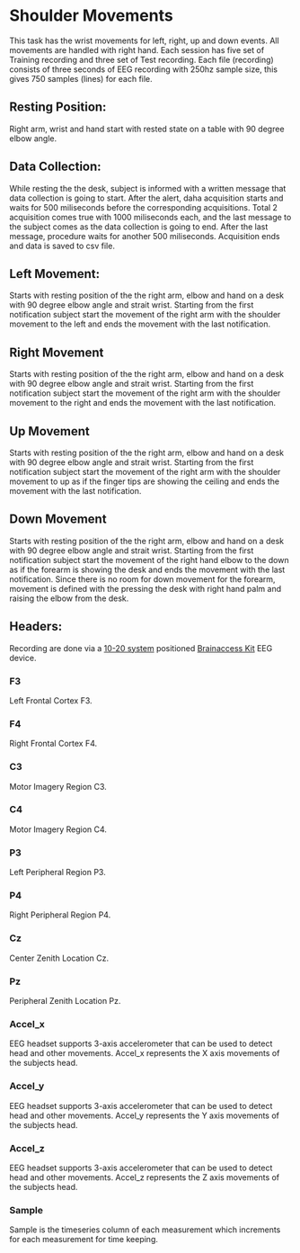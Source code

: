 # Shoulder Movements 

This task has the wrist movements for left, right, up and down events. All movements are handled with right hand. Each session has five set of Training recording and three set of Test recording. Each file (recording) consists of three seconds of EEG recording with 250hz sample size, this gives 750 samples (lines) for each file. 

## Resting Position:
Right arm, wrist and hand start with rested state on a table with 90 degree elbow angle. 

## Data Collection:
While resting the the desk, subject is informed with a written message that data collection is going to start. After the alert, daha acquisition starts and waits for 500 miliseconds before the corresponding acquisitions. Total 2 acquisition comes true with 1000 miliseconds each, and the last message to the subject comes as the data collection is going to end. After the last message, procedure waits for another 500 miliseconds. Acquisition ends and data is saved to csv file. 

## Left Movement: 
Starts with resting position of the the right arm, elbow and hand on a desk with 90 degree elbow angle and strait wrist. Starting from the first notification subject start the movement of the right arm with the shoulder movement to the left and ends the movement with the last notification. 

## Right Movement 
Starts with resting position of the the right arm, elbow and hand on a desk with 90 degree elbow angle and strait wrist. Starting from the first notification subject start the movement of the right arm with the shoulder movement to the right and ends the movement with the last notification. 

## Up Movement 
Starts with resting position of the the right arm, elbow and hand on a desk with 90 degree elbow angle and strait wrist. Starting from the first notification subject start the movement of the right arm with the shoulder movement to up as if the finger tips are showing the ceiling and ends the movement with the last notification. 

## Down Movement 
Starts with resting position of the the right arm, elbow and hand on a desk with 90 degree elbow angle and strait wrist. Starting from the first notification subject start the movement of the right hand elbow to the down as if the forearm is showing the desk and ends the movement with the last notification. Since there is no room for down movement for the forearm, movement is defined with the pressing the desk with right hand palm and raising the elbow from the desk. 

## Headers:

Recording are done via a [10-20 system](https://en.wikipedia.org/wiki/10%E2%80%9320_system_(EEG)) positioned [Brainaccess Kit](https://www.brainaccess.ai/products/brainaccess-standard-kit/) EEG device.

### F3
Left Frontal Cortex F3.

### F4
Right Frontal Cortex F4.

### C3
Motor Imagery Region C3.

### C4
Motor Imagery Region C4.

### P3 
Left Peripheral Region P3.

### P4
Right Peripheral Region P4.

### Cz
Center Zenith Location Cz.

### Pz
Peripheral Zenith Location Pz.

### Accel_x
EEG headset supports 3-axis accelerometer that can be used to detect head and other movements. Accel_x represents the X axis movements of the subjects head. 

### Accel_y
EEG headset supports 3-axis accelerometer that can be used to detect head and other movements. Accel_y represents the Y axis movements of the subjects head. 

### Accel_z
EEG headset supports 3-axis accelerometer that can be used to detect head and other movements. Accel_z represents the Z axis movements of the subjects head. 

### Sample
Sample is the timeseries column of each measurement which increments for each measurement for time keeping. 




